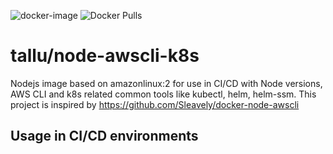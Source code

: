 ![docker-image](https://github.com/tharun-allu/docker-node-awscli-k8s/actions/workflows/v16.yml/badge.svg)
![Docker Pulls](https://img.shields.io/docker/pulls/tallu/node-awscli-k8s)
# tallu/node-awscli-k8s
Nodejs image based on amazonlinux:2 for use in CI/CD with Node versions, AWS CLI and k8s related common tools like kubectl, helm, helm-ssm. This project is inspired by https://github.com/Sleavely/docker-node-awscli 

## Usage in CI/CD environments

